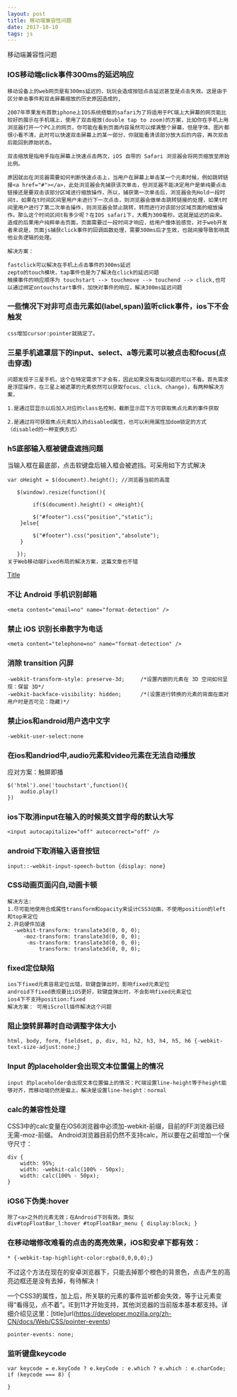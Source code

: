 ```yaml
---
layout: post
title: 移动端兼容性问题
date: 2017-10-10
tags: js
---
```


   移动端兼容性问题


### IOS移动端click事件300ms的延迟响应
  
```
移动设备上的web网页是有300ms延迟的，玩玩会造成按钮点击延迟甚至是点击失效。这是由于区分单击事件和双击屏幕缩放的历史原因造成的,

2007年苹果发布首款iphone上IOS系统搭载的safari为了将适用于PC端上大屏幕的网页能比较好的展示在手机端上，使用了双击缩放(double tap to zoom)的方案，比如你在手机上用浏览器打开一个PC上的网页，你可能在看到页面内容虽然可以撑满整个屏幕，但是字体、图片都很小看不清，此时可以快速双击屏幕上的某一部分，你就能看清该部分放大后的内容，再次双击后能回到原始状态。

双击缩放是指用手指在屏幕上快速点击两次，iOS 自带的 Safari 浏览器会将网页缩放至原始比例。

原因就出在浏览器需要如何判断快速点击上，当用户在屏幕上单击某一个元素时候，例如跳转链接<a href="#"></a>，此处浏览器会先捕获该次单击，但浏览器不能决定用户是单纯要点击链接还是要双击该部分区域进行缩放操作，所以，捕获第一次单击后，浏览器会先Hold一段时间t，如果在t时间区间里用户未进行下一次点击，则浏览器会做单击跳转链接的处理，如果t时间里用户进行了第二次单击操作，则浏览器会禁止跳转，转而进行对该部分区域页面的缩放操作。那么这个时间区间t有多少呢？在IOS safari下，大概为300毫秒。这就是延迟的由来。造成的后果用户纯粹单击页面，页面需要过一段时间才响应，给用户慢体验感觉，对于web开发者来说是，页面js捕获click事件的回调函数处理，需要300ms后才生效，也就间接导致影响其他业务逻辑的处理。

解决方案：

fastclick可以解决在手机上点击事件的300ms延迟
zepto的touch模块，tap事件也是为了解决在click的延迟问题
触摸事件的响应顺序为 touchstart --> touchmove --> touchend --> click,也可以通过绑定ontouchstart事件，加快对事件的响应，解决300ms延迟问题
```

### 一些情况下对非可点击元素如(label,span)监听click事件，ios下不会触发
```
css增加cursor:pointer就搞定了。
```

### 三星手机遮罩层下的input、select、a等元素可以被点击和focus(点击穿透)
```
问题发现于三星手机，这个在特定需求下才会有，因此如果没有类似问题的可以不看。首先需求是浮层操作，在三星上被遮罩的元素依然可以获取focus、click、change)，有两种解决方案，

1.是通过层显示以后加入对应的class名控制，截断显示层下方可获取焦点元素的事件获取

2.是通过将可获取焦点元素加入的disabled属性，也可以利用属性加dom锁定的方式（disabled的一种变换方式）
```

### h5底部输入框被键盘遮挡问题

当输入框在最底部，点击软键盘后输入框会被遮挡。可采用如下方式解决

```
var oHeight = $(document).height(); //浏览器当前的高度
   
   $(window).resize(function(){
 
        if($(document).height() < oHeight){
         
        $("#footer").css("position","static");
    }else{
         
        $("#footer").css("position","absolute");
    }
        
   });
关于Web移动端Fixed布局的解决方案，这篇文章也不错
```
[Title](http://efe.baidu.com/blog/mobile-fixed-layout/)   

### 不让 Android 手机识别邮箱
```
<meta content="email=no" name="format-detection" />
```

### 禁止 iOS 识别长串数字为电话
```
<meta content="telephone=no" name="format-detection" />
```

### 消除 transition 闪屏
```
-webkit-transform-style: preserve-3d;     /*设置内嵌的元素在 3D 空间如何呈现：保留 3D*/
-webkit-backface-visibility: hidden;      /*(设置进行转换的元素的背面在面对用户时是否可见：隐藏)*/
```

### 禁止ios和android用户选中文字
```
-webkit-user-select:none
```

### 在ios和andriod中,audio元素和video元素在无法自动播放
应对方案：触屏即播
```
$('html').one('touchstart',function(){
    audio.play()
})
```

### ios下取消input在输入的时候英文首字母的默认大写
```
<input autocapitalize="off" autocorrect="off" />
```

### android下取消输入语音按钮
```
input::-webkit-input-speech-button {display: none}
```

### CSS动画页面闪白,动画卡顿
```
解决方法:
1.尽可能地使用合成属性transform和opacity来设计CSS3动画，不使用position的left和top来定位
2.开启硬件加速
  -webkit-transform: translate3d(0, 0, 0);
     -moz-transform: translate3d(0, 0, 0);
      -ms-transform: translate3d(0, 0, 0);
          transform: translate3d(0, 0, 0);
```

### fixed定位缺陷
```
ios下fixed元素容易定位出错，软键盘弹出时，影响fixed元素定位
android下fixed表现要比iOS更好，软键盘弹出时，不会影响fixed元素定位
ios4下不支持position:fixed
解决方案： 可用iScroll插件解决这个问题
```

### 阻止旋转屏幕时自动调整字体大小
```
html, body, form, fieldset, p, div, h1, h2, h3, h4, h5, h6 {-webkit-text-size-adjust:none;}
```

### Input 的placeholder会出现文本位置偏上的情况
```
input 的placeholder会出现文本位置偏上的情况：PC端设置line-height等于height能够对齐，而移动端仍然是偏上，解决是设置line-height：normal
```

###  calc的兼容性处理
CSS3中的calc变量在iOS6浏览器中必须加-webkit-前缀，目前的FF浏览器已经无需-moz-前缀。
Android浏览器目前仍然不支持calc，所以要在之前增加一个保守尺寸：
```
div { 
    width: 95%; 
    width: -webkit-calc(100% - 50px); 
    width: calc(100% - 50px); 
}
```

###  iOS6下伪类:hover
```
除了<a>之外的元素无效；在Android下则有效。类似
div#topFloatBar_l:hover #topFloatBar_menu { display:block; }
```

### 在移动端修改难看的点击的高亮效果，iOS和安卓下都有效：
```
* {-webkit-tap-highlight-color:rgba(0,0,0,0);}
```
不过这个方法在现在的安卓浏览器下，只能去掉那个橙色的背景色，点击产生的高亮边框还是没有去掉，有待解决！

一个CSS3的属性，加上后，所关联的元素的事件监听都会失效，等于让元素变得“看得见，点不着”。IE到11才开始支持，其他浏览器的当前版本基本都支持。详细介绍见这里：[title]url(https://developer.mozilla.org/zh-CN/docs/Web/CSS/pointer-events)
```
pointer-events: none;
```

### 监听键盘keycode
```
var keycode = e.keyCode ? e.keyCode : e.which ? e.which : e.charCode;
if (keycode === 8) {
	
}
```

